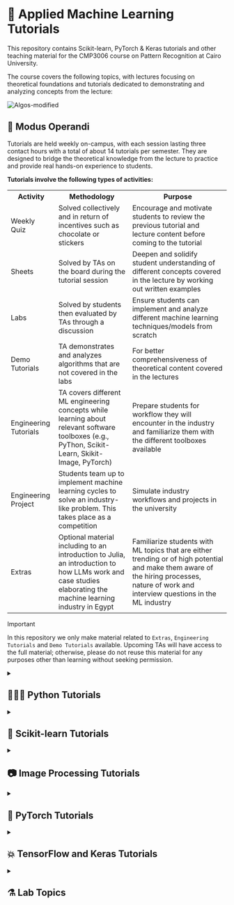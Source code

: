 # 🧠 Applied Machine Learning Tutorials
This repository contains Scikit-learn, PyTorch &amp; Keras tutorials and other teaching material for the CMP3006 course on Pattern Recognition at Cairo University.

The course covers the following topics, with lectures focusing on theoretical foundations and tutorials dedicated to demonstrating and analyzing concepts from the lecture:

![Algos-modified](https://github.com/EssamWisam/Applied-Machine-Learning-CU/assets/49572294/d930f765-4a4d-4aff-9170-23c365786ee9)


## 📅 Modus Operandi
Tutorials are held weekly on-campus, with each session lasting three contact hours with a total of about 14 tutorials per semester. They are designed to bridge the theoretical knowledge from the lecture to practice and provide real hands-on experience to students.

**Tutorials involve the following types of activities:**

<table >
  <tr>
    <th>Activity</th>
    <th>Methodology </th>
    <th>Purpose</th>
  </tr>
  <tr>
    <td>Weekly Quiz</td>
    <td>Solved collectively and in return of incentives such as chocolate or stickers</td>
    <td>Encourage and motivate students to review the previous tutorial and lecture content before coming to the tutorial</td>
  </tr>
  <tr>
    <td> Sheets</td>
    <td> Solved by TAs on the board during the tutorial session</td>
    <td> Deepen and solidify student understanding of different concepts covered in the lecture by working out written examples</td>
  </tr>
  <tr>
    <td> Labs </td>
    <td> Solved by students then evaluated by TAs through a discussion</td>
    <td> Ensure students can implement and analyze different machine learning techniques/models from scratch</td>
  </tr>
  <tr>
    <td> Demo Tutorials </td>
    <td> TA demonstrates and analyzes algorithms that are not covered in the labs </td>
    <td> For better comprehensiveness of theoretical content covered in the lectures</td>
  </tr>
  <tr>
    <td> Engineering Tutorials </td>
    <td> TA covers different ML engineering concepts while learning about relevant software toolboxes (e.g., PyThon, Scikit-Learn, Skikit-Image, PyTorch) </td>
    <td> Prepare students for workflow they will encounter in the industry and familiarize them with the different toolboxes available</td>
  </tr>
    <tr>
    <td> Engineering Project </td>
    <td> Students team up to implement machine learning cycles to solve an industry-like problem. This takes place as a competition  </td>
    <td> Simulate industry workflows and projects in the university</td>
  </tr>
  <tr>
    <td> Extras </td>
    <td> Optional material including to an introduction to Julia, an introduction to how LLMs work and case studies elaborating the machine learning industry in Egypt  </td>
    <td> Familiarize students with ML topics that are either trending or of high potential and make them aware of the hiring processes, nature of work and interview questions in the ML industry</td>
  </tr>
</table>


> [!IMPORTANT]  
> In this repository we only make material related to `Extras`, `Engineering Tutorials` and `Demo Tutorials` available. Upcoming TAs will have access to the full material; otherwise, please do not reuse this material for any purposes other than learning without seeking permission.

<details closed>
<summary>
  <h2> 👨🏻‍💻 Python Tutorials </h2>
</summary>
<br>
  
✦ In this series of tutorials we cover with students a comprehensive introduction to Python which makes use of their existing knowledge of C++ and covers:
  - PyThon basics, Types and Operators
  - Control Flow, Functions, OOP, Exceptions and Files
  - Essential packages such as Numpy, Pandas and Matplotlib

✦ By virtue of being comprensive, these also include advanced or sophisticated topics such as: 
- Type hints
- Decorators
- Generators
- Multithreading
- Calling C functions (high-level)
- Einsum
- Etc.

See the `Python Tutorials` folder to check out the tutorials.

  <div align="center" >
  <img src="https://www.newus.in/static/media/Core-python-at-newus-Dharmsala.0fc3b7c72cdea81baba4.gif" width="250"/>
</div>

</details>

<details closed>
<summary>
  <h2> 🍊 Scikit-learn Tutorials </h2>
</summary>
<br>
  
✦ In this series of tutorials we cover with students a comprehensive overview of the most widely used package in classical machine learning: Scikit-learn. Different major submodules are explored in the tutorials as shown:


<img width="1025" alt="image" src="https://github.com/EssamWisam/Applied-Machine-Learning-CU/assets/49572294/2966feea-80ef-4b00-b0e0-ab8dd17a3af7">

All modules shown are covered except those in grey. In this, students learn how to implement various elements in the machine learning cycle:

<img width="1197" alt="image" src="https://github.com/EssamWisam/Applied-Machine-Learning-CU/assets/49572294/9fff8cfe-c81d-4cd0-a5d3-824afcb1c0d1">

✦ This includes many basic and *advanced* machine learning engineering concepts including:

- Supervised, Semi-supervised and Unsupervised Learning
- Loading data, generating data as well as normalization and encoding methods
- Key machine learning metrics and different techniques for cross validation
- Learning curves, validation curves and different hyperparameter tuning techniques as well as logging
- Feature extraction, selection and visualization techniques
- Pipelines and column transformer (crucial topics often overlooked)
- Generalizing models to multiclass or multioutputs and probability calibration
- Deploying Scikit models with FastAPI and generating API docs

In this, many machine learning models covered in the lecture but not the lab assignments are demonstrated and analyzed along the way for comprehensiveness.

<img width="1291" alt="image" src="https://github.com/EssamWisam/Applied-Machine-Learning-CU/assets/49572294/f5470ee2-2bce-409b-bd98-184590d2c023">


See the `Scikit-learn Tutorials` folder to check out the tutorials.

</details>

<details closed>
<summary>
  <h2> 📷 Image Processing Tutorials </h2>
</summary>
<br>
  
Recognizing that many students lacked prior experience in image processing, an optional tutorial session was offered. This session focused on core image processing concepts derived from the course material, with a strong emphasis on hands-on practice and familiarization with image processing toolboxes.

✦ The series of tutorials cover the following using toolboxes such as OpenCV an Scikit-image:

  - Understanding and reading images with different toolboxes and related data structures/basic image features
  - Preprocessing images (greyscaling, contrast, equalization, thresholding, convolution, blur, edge detection, etc.)
  - Murphological methods (erosion, dilation, opening, closing, etc.)
  - Segmentation methods and object detection (clustering, region merging, hough transforms, etc.)
  - Texture analysis techniques (Local Binary Pattern, GLCM features, etc.)
  - Interest point detection (Harris Corner Detection, SIFT)

<img width="1062" alt="image" src="https://github.com/EssamWisam/Applied-Machine-Learning-CU/assets/49572294/9766e6a4-6201-40cc-aa54-4feeae545f7a">


See the `Image Processing Tutorials` folder to check out the tutorials.
</details>

<details closed>
<summary>
  <h2> 🚀 PyTorch Tutorials </h2>
</summary>
<br>
  
It was essential to familiarize students with deep learning frameworks and techniques because deep learning is a main component of this course. The main framework chosen for this was PyTorch.

✦ Students are first introduced to the deep learning cycle and the need of deep learning frameworks is motivated:

<img width="1096" alt="image" src="https://github.com/EssamWisam/Applied-Machine-Learning-CU/assets/49572294/a21e1bd6-9dc5-42c8-89a9-7f57ab9ed592">

Afterwards, PyTorch is broken down and then its main components are covered in a similar fashion to Scikit-learn:

<img width="1179" alt="image" src="https://github.com/EssamWisam/Applied-Machine-Learning-CU/assets/49572294/80034f98-0ee7-4d97-9c61-6f461c35ba5a">


**This includes the following topics:**

- PyTorch base functionality as a tensor processing package that is capable of automatic differentation and runs on the GPU 
- Implementing simple networks (linear and logistic regression) using only base functionality from PyTorch
- Dataloaders and datasets in PyTorch (as well as illustrating the need for `torchvision`, `torchaudio` and `torchtext`)
- Optimizers and schedulers in PyTorch
- Layers, loss functions and activations in PyTorch (including creating custom layers)
- Feedforward Neural Network on MNIST project
- Convolutional Neural Network on Hymenoptra (including fine-tuning)
- Spam SMS classifications with many-to-one RNNs

<img width="1062" alt="image" src="https://github.com/EssamWisam/Applied-Machine-Learning-CU/assets/49572294/e4dfe490-a199-4f20-91c2-1fad6e2929b7">


See the `PyTorch Tutorials` folder to check out the tutorials.
</details>

<details closed>
<summary>
  <h2> 💥 TensorFlow and Keras Tutorials </h2>
</summary>
<br>

This was presented as optional material for students willing to go beyond PyTorch, since in the industry it's common for corps to prefer only one over the other. We only briefly went over the material in the tutorial, contrary to PyTorch.

TensorFlow is broken down into main components:

<img width="1332" alt="image" src="https://github.com/EssamWisam/Applied-Machine-Learning-CU/assets/49572294/c506d624-e98d-4d0a-81b7-a9afaeb0b020">

Then Keras as well:
<img width="1090" alt="image" src="https://github.com/EssamWisam/Applied-Machine-Learning-CU/assets/49572294/22d34a6a-f76c-42f8-9d28-c007f767440b">


**This includes the following topics:**
- TensorFlow base functionality as a tensor processing package that is capable of automatic differentation and runs on the GPU
- TensorFlow VS. PyTorch discussion
- Loading and operating on data in TensorFlow
- High-level loading of data in Keras and using built-in datasets
- Layers (including custom ones) and loss functions in Keras
- Optimizers and schedulers in Keras
- Metrics in Keras
- KerasCV and KerasNLP Intro
- Sequential, Functional and Subclassing approaches to define models
- Callbacks in Keras
- Training and evaluating models at three different levels of abstractions
- Keras Ops and using PyTorch/Jax with Keras
- Feedforward Neural Network on MNIST project
- Convolutional Neural Network on Hymenoptra (including fine-tuning)
- Basic RNN use example

<img width="1062" alt="image" src="https://github.com/EssamWisam/Applied-Machine-Learning-CU/assets/49572294/34770014-36f1-40d7-9f9c-d68cc946ee33">


See the `TF Keras Tutorials` folder to check out the tutorials.
</details>

<details closed>
<summary>
  <h2> ⚗️ Lab Topics </h2>
</summary>
<br>
  
This section is only meant to further motivate you to take the course. There are generally about six or seven labs where one lab typically takes the following form:
  
- Implementing machine learning technique(s) from scratch
- Testing the implementation by comparing to actual implementations from libraries
- Analyzing hyperparameter or properties of the technique (and comparing it with others when applicable)
- Using the technique over a real dataset in a full pipeline


</details>
